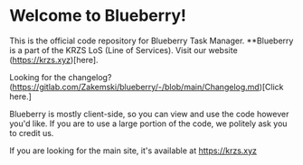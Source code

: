 # Welcome to Blueberry!
This is the official code repository for Blueberry Task Manager. **Blueberry is a part of the KRZS LoS (Line of Services). Visit our website (https://krzs.xyz)[here].

Looking for the changelog? (https://gitlab.com/Zakemski/blueberry/-/blob/main/Changelog.md)[Click here.]

Blueberry is mostly client-side, so you can view and use the code however you'd like. If you are to use a large portion of the code, we politely ask you to credit us.

If you are looking for the main site, it's available at https://krzs.xyz
